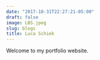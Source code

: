 ```yaml
---
date: "2017-10-31T22:27:21-05:00"
draft: false
image: LBS.jpeg
slug: blogs
title: Luca Schiek
---
```


Welcome to my portfolio website.